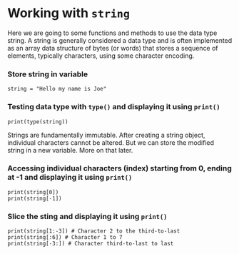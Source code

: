 # Working with `string`
Here we are going to some functions and methods to use the data type string.
A string is generally considered a data type and is often implemented as an array data structure of bytes (or words) that stores a sequence of elements, typically characters, using some character encoding.
### Store string in variable
```
string = "Hello my name is Joe"
```
### Testing data type with `type()` and displaying it using `print()`
```
print(type(string))
```
Strings are fundamentally immutable. After creating a string object, individual characters cannot be altered.
But we can store the modified string in a new variable. More on that later.
### Accessing individual characters (index) starting from 0, ending at -1 and displaying it using `print()`
```
print(string[0])
print(string[-1])
```
### Slice the sting and displaying it using `print()`
```
print(string[1:-3]) # Character 2 to the third-to-last
print(string[:6]) # Character 1 to 7
print(string[-3:]) # Character third-to-last to last
```
